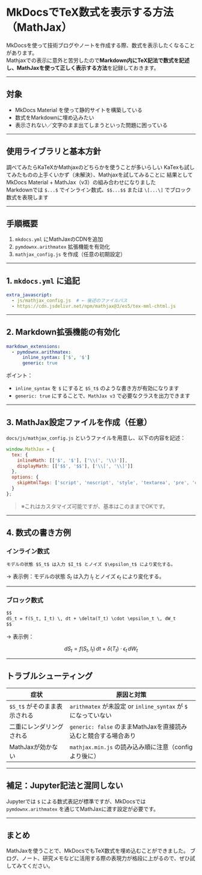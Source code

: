 # MkDocsでTeX数式を表示する方法（MathJax）

MkDocsを使って技術ブログやノートを作成する際、数式を表示したくなることがあります。  
Mathjaxでの表示に意外と苦労したので**Markdown内にTeX記法で数式を記述し、MathJaxを使って正しく表示する方法**を記録しておきます。

---

## 対象

- MkDocs Material を使って静的サイトを構築している
- 数式をMarkdownに埋め込みたい
- 表示されない／文字のまま出てしまうといった問題に困っている

---

## 使用ライブラリと基本方針
調べてみたらKaTeXかMathjaxのどちらかを使うことが多いらしい
KaTexも試してみたものの上手くいかず（未解決）、Mathjaxを試してみることに
結果としてMkDocs Material + MathJax（v3）の組み合わせになりました  
Markdownでは `$...$` でインライン数式、`$$...$$` または `\[...\]` でブロック数式を表現します

---

## 手順概要

1. `mkdocs.yml` にMathJaxのCDNを追加
2. `pymdownx.arithmatex` 拡張機能を有効化
3. `mathjax_config.js` を作成（任意の初期設定）

---

## 1. `mkdocs.yml` に追記

```yaml
extra_javascript:
  - js/mathjax_config.js  # ← 後述のファイルパス
  - https://cdn.jsdelivr.net/npm/mathjax@3/es5/tex-mml-chtml.js
```

---

## 2. Markdown拡張機能の有効化

```yaml
markdown_extensions:
  - pymdownx.arithmatex:
      inline_syntax: ['$', '$']
      generic: true
```

ポイント：

- `inline_syntax` を `$` にすると `$S_t$` のような書き方が有効になります
- `generic: true` にすることで、`MathJax v3` で必要なクラスを出力できます

---

## 3. MathJax設定ファイルを作成（任意）

`docs/js/mathjax_config.js` というファイルを用意し、以下の内容を記述：

```javascript
window.MathJax = {
  tex: {
    inlineMath: [['$', '$'], ['\\(', '\\)']],
    displayMath: [['$$', '$$'], ['\\[', '\\]']]
  },
  options: {
    skipHtmlTags: ['script', 'noscript', 'style', 'textarea', 'pre', 'code']
  }
};
```

> ※これはカスタマイズ可能ですが、基本はこのままでOKです。

---

## 4. 数式の書き方例

### インライン数式

```markdown
モデルの状態 $S_t$ は入力 $I_t$ とノイズ $\epsilon_t$ により変化する。
```

→ 表示例：モデルの状態 $S_t$ は入力 $I_t$ とノイズ $\epsilon_t$ により変化する。

---

### ブロック数式

```markdown
$$
dS_t = f(S_t, I_t) \, dt + \delta(T_t) \cdot \epsilon_t \, dW_t
$$
```

→ 表示例：

$$
dS_t = f(S_t, I_t) \, dt + \delta(T_t) \cdot \epsilon_t \, dW_t
$$

---

## トラブルシューティング

| 症状 | 原因と対策 |
|------|------------|
| `$S_t$` がそのまま表示される | `arithmatex` が未設定 or `inline_syntax` が `$` になっていない |
| 二重にレンダリングされる | `generic: false` のままMathJaxを直接読み込むと競合する場合あり |
| MathJaxが効かない | `mathjax.min.js` の読み込み順に注意（configより後に） |

---

## 補足：Jupyter記法と混同しない

Jupyterでは `$` による数式表記が標準ですが、MkDocsでは `pymdownx.arithmatex` を通じてMathJaxに渡す設定が必要です。

---

## まとめ

MathJaxを使うことで、MkDocsでもTeX数式を埋め込むことができました。
ブログ、ノート、研究メモなどに活用する際の表現力が格段に上がるので、ぜひ試してみてください。

